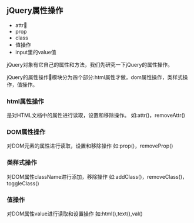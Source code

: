 ## jQuery属性操作
- attr
- prop
- class
- 值操作
- input里的value值

jQuery对象有它自己的属性和方法，我们先研究一下jQuery的属性操作。

jQuery的属性操作模块分为四个部分:html属性才做，dom属性操作，类样式操作，值操作。

### html属性操作
是对HTML文档中的属性进行读取，设置和移除操作。
如:attr()，removeAttr()

### DOM属性操作
对DOM元素的属性进行读取，设置和移除操作
如:prop()，removeProp()

### 类样式操作
对DOM属性className进行添加，移除操作
如:addClass()，removeClass()，toggleClass()

### 值操作
对DOM属性value进行读取和设置操作
如:html(),text(),val()
